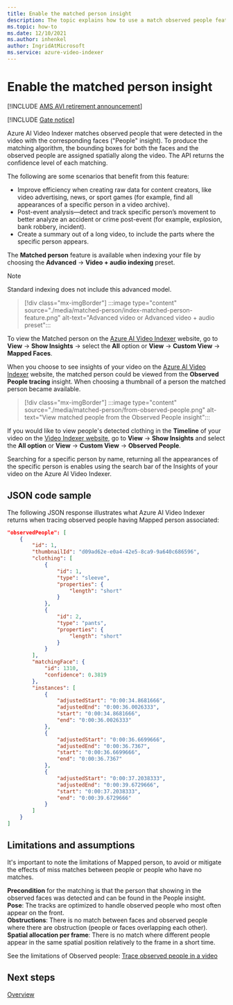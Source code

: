 ```yaml
---
title: Enable the matched person insight
description: The topic explains how to use a match observed people feature. These are people that are detected in the video with the corresponding faces ("People" insight).
ms.topic: how-to
ms.date: 12/10/2021
ms.author: inhenkel
author: IngridAtMicrosoft
ms.service: azure-video-indexer
---
```


# Enable the matched person insight

[!INCLUDE [AMS AVI retirement announcement](./includes/important-ams-retirement-avi-announcement.md)]

[!INCLUDE [Gate notice](./includes/face-limited-access.md)]

Azure AI Video Indexer matches observed people that were detected in the video with the corresponding faces ("People" insight). To produce the matching algorithm, the bounding boxes for both the faces and the observed people are assigned spatially along the video. The API returns the confidence level of each matching.

The following are some scenarios that benefit from this feature:
 
* Improve efficiency when creating raw data for content creators, like video advertising, news, or sport games (for example, find all appearances of a specific person in a video archive).
* Post-event analysis—detect and track specific person’s movement to better analyze an accident or crime post-event (for example, explosion, bank robbery, incident).
* Create a summary out of a long video, to include the parts where the specific person appears. 
 
The **Matched person** feature is available when indexing your file by choosing the
**Advanced** -> **Video + audio indexing** preset. 

> [!NOTE]
> Standard indexing does not include this advanced model.

> [!div class="mx-imgBorder"]
> :::image type="content" source="./media/matched-person/index-matched-person-feature.png" alt-text="Advanced video or Advanced video + audio preset":::

To view the Matched person on the [Azure AI Video Indexer](https://www.videoindexer.ai/) website, go to **View** -> **Show Insights** -> select the **All** option or **View** -> **Custom View** -> **Mapped Faces**. 

When you choose to see insights of your video on the [Azure AI Video Indexer](https://www.videoindexer.ai/) website, the matched person could be viewed from the **Observed People tracing** insight. When choosing a thumbnail of a person the matched person became available.

> [!div class="mx-imgBorder"]
> :::image type="content" source="./media/matched-person/from-observed-people.png" alt-text="View matched people from the Observed People insight":::

If you would like to view people's detected clothing in the **Timeline** of your video on the [Video Indexer website](https://www.videoindexer.ai/), go to **View** -> **Show Insights** and select the **All option** or **View** -> **Custom View** -> **Observed People**. 

Searching for a specific person by name, returning all the appearances of the specific person is enables using the search bar of the Insights of your video on the Azure AI Video Indexer. 

## JSON code sample

The following JSON response illustrates what Azure AI Video Indexer returns when tracing observed people having Mapped person associated: 

```json
"observedPeople": [
    {
        "id": 1,
        "thumbnailId": "d09ad62e-e0a4-42e5-8ca9-9a640c686596",
        "clothing": [
            {
                "id": 1,
                "type": "sleeve",
                "properties": {
                    "length": "short"
                }
            },
            {
                "id": 2,
                "type": "pants",
                "properties": {
                    "length": "short"
                }
            }
        ],
        "matchingFace": {
            "id": 1310,
            "confidence": 0.3819
        },
        "instances": [
            {
                "adjustedStart": "0:00:34.8681666",
                "adjustedEnd": "0:00:36.0026333",
                "start": "0:00:34.8681666",
                "end": "0:00:36.0026333"
            },
            {
                "adjustedStart": "0:00:36.6699666",
                "adjustedEnd": "0:00:36.7367",
                "start": "0:00:36.6699666",
                "end": "0:00:36.7367"
            },
            {
                "adjustedStart": "0:00:37.2038333",
                "adjustedEnd": "0:00:39.6729666",
                "start": "0:00:37.2038333",
                "end": "0:00:39.6729666"
            }
        ]
    }
]
```

## Limitations and assumptions

It's important to note the limitations of Mapped person, to avoid or mitigate the effects of miss matches between people or people who have no matches.
 
**Precondition** for the matching is that the person that showing in the observed faces was detected and can be found in the People insight.  
**Pose**: The tracks are optimized to handle observed people who most often appear on the front.  
**Obstructions**: There is no match between faces and observed people where there are obstruction (people or faces overlapping each other).  
**Spatial allocation per frame**: There is no match where different people appear in the same spatial position relatively to the frame in a short time.

See the limitations of Observed people: [Trace observed people in a video](observed-people-tracking.md)

## Next steps

[Overview](video-indexer-overview.md)
